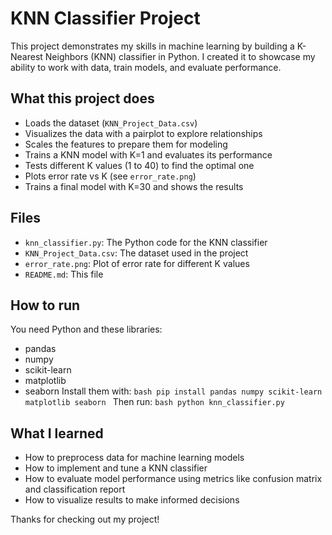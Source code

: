 # KNN Classifier Project

This project demonstrates my skills in machine learning by building a K-Nearest Neighbors (KNN) classifier in Python. I created it to showcase my ability to work with data, train models, and evaluate performance.

## What this project does

- Loads the dataset (`KNN_Project_Data.csv`)
- Visualizes the data with a pairplot to explore relationships
- Scales the features to prepare them for modeling
- Trains a KNN model with K=1 and evaluates its performance
- Tests different K values (1 to 40) to find the optimal one
- Plots error rate vs K (see `error_rate.png`)
- Trains a final model with K=30 and shows the results

## Files

- `knn_classifier.py`: The Python code for the KNN classifier
- `KNN_Project_Data.csv`: The dataset used in the project
- `error_rate.png`: Plot of error rate for different K values
- `README.md`: This file

## How to run

You need Python and these libraries:
- pandas
- numpy
- scikit-learn
- matplotlib
- seaborn
Install them with: ```bash pip install pandas numpy scikit-learn matplotlib seaborn ``` Then run: ```bash python knn_classifier.py ```

## What I learned

- How to preprocess data for machine learning models
- How to implement and tune a KNN classifier
- How to evaluate model performance using metrics like confusion matrix and classification report
- How to visualize results to make informed decisions

Thanks for checking out my project!
